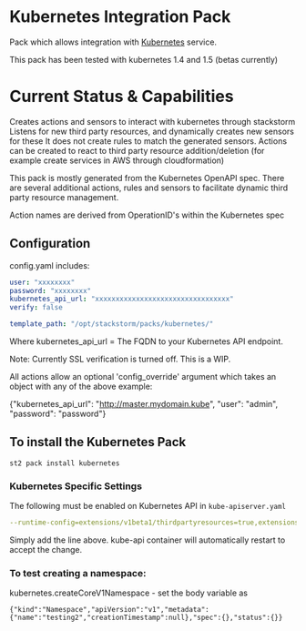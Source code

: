 # Kubernetes Integration Pack

Pack which allows integration with [Kubernetes](https://kubernetes.io/) service.

This pack has been tested with kubernetes 1.4 and 1.5 (betas currently)

# Current Status & Capabilities
Creates actions and sensors to interact with kubernetes through stackstorm
Listens for new third party resources, and dynamically creates new sensors for these
It does not create rules to match the generated sensors.
Actions can be created to react to third party resource addition/deletion (for example
create services in AWS through cloudformation)

This pack is mostly generated from the Kubernetes OpenAPI spec. There are several additional
actions, rules and sensors to facilitate dynamic third party resource management.

Action names are derived from OperationID's within the Kubernetes spec



## Configuration

config.yaml includes:
```yaml
user: "xxxxxxxx"
password: "xxxxxxxx"
kubernetes_api_url: "xxxxxxxxxxxxxxxxxxxxxxxxxxxxxxxxx"
verify: false

template_path: "/opt/stackstorm/packs/kubernetes/"
```
Where kubernetes_api_url = The FQDN to your Kubernetes API endpoint.

Note: Currently SSL verification is turned off. This is a WIP.

All actions allow an optional 'config_override' argument which takes an object with any of the above
example:

{"kubernetes_api_url": "http://master.mydomain.kube", "user": "admin", "password": "password"}

## To install the Kubernetes Pack

```
st2 pack install kubernetes
```

### Kubernetes Specific Settings

The following must be enabled on Kubernetes API in ```kube-apiserver.yaml```

```yaml
--runtime-config=extensions/v1beta1/thirdpartyresources=true,extensions/v1beta1/deployments=true
```

Simply add the line above. kube-api container will automatically restart to accept the change.

### To test creating a namespace:

kubernetes.createCoreV1Namespace - set the body variable as

```
{"kind":"Namespace","apiVersion":"v1","metadata":{"name":"testing2","creationTimestamp":null},"spec":{},"status":{}}
```
